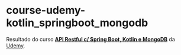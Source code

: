 # course-udemy-kotlin_springboot_mongodb

Resultado do curso **[API Restful c/ Spring Boot, Kotlin e MongoDB](https://udemy.com/api-restful-kotlin-spring-boot-mongodb/)** da [Udemy](https://udemy.com/).

